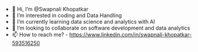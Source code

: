 - 👋 Hi, I’m @Swapnali Khopatkar
- 👀 I’m interested in coding and Data Handling 
- 🌱 I’m currently learning data science and analytics with AI
- 💞️ I’m looking to collaborate on software development and data analytics  
- 📫 How to reach me? - https://www.linkedin.com/in/swapnali-khopatkar-593516250

<!---
Swapnali-cs02/Swapnali-cs02 is a ✨ special ✨ repository because its `README.md` (this file) appears on your GitHub profile.
You can click the Preview link to take a look at your changes.
--->

